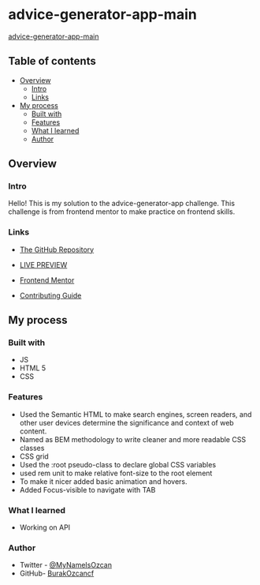 # advice-generator-app-main

[advice-generator-app-main](./design/desktop-preview.jpg)

## Table of contents

- [Overview](#overview)
  - [Intro](#intro)
  - [Links](#links)
- [My process](#my-process)
  - [Built with](#built-with)
  - [Features](#features)
  - [What I learned](#What-I-learned)
  - [Author](#Author)

## Overview

### Intro

Hello! This is my solution to the advice-generator-app challenge. This challenge is from frontend mentor to make practice on frontend skills.

### Links

- [The GitHub Repository](https://github.com/BurakOzcancf/advice-generator-app-main/)

- [LIVE PREVIEW](https://burakozcancf.github.io/advice-generator-app-main/)

- [Frontend Mentor](https://www.frontendmentor.io/)

- [Contributing Guide](https://docs.github.com/en/communities/setting-up-your-project-for-healthy-contributions/setting-guidelines-for-repository-contributors)

## My process

### Built with

- JS
- HTML 5
- CSS

### Features

- Used the Semantic HTML to make search engines, screen readers, and other user devices determine the significance and context of web content.
- Named as BEM methodology to write cleaner and more readable CSS classes
- CSS grid
- Used the :root pseudo-class to declare global CSS variables
- used rem unit to make relative font-size to the root element
- To make it nicer added basic animation and hovers.
- Added Focus-visible to navigate with TAB

### What I learned

- Working on API

### Author

- Twitter - [@MyNameIsOzcan](https://twitter.com/MyNameIsOzcan)
- GitHub- [BurakOzcancf](https://github.com/BurakOzcancf)
